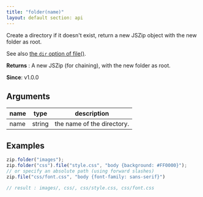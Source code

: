```yaml
---
title: "folder(name)"
layout: default section: api
---
```


Create a directory if it doesn't exist, return a new JSZip object with the new folder as root.

See also [the `dir` option of file()]({{site.baseurl}}/documentation/api_jszip/file_data.html).

__Returns__ : A new JSZip (for chaining), with the new folder as root.

__Since__: v1.0.0

## Arguments

name | type   | description
-----|--------|------------
name | string | the name of the directory.

## Examples

```js
zip.folder("images");
zip.folder("css").file("style.css", "body {background: #FF0000}");
// or specify an absolute path (using forward slashes)
zip.file("css/font.css", "body {font-family: sans-serif}")

// result : images/, css/, css/style.css, css/font.css
```

